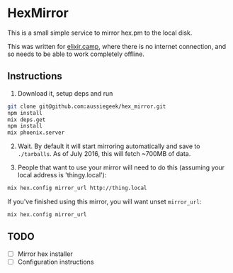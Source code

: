 # HexMirror

This is a small simple service to mirror hex.pm to the local disk.

This was written for [elixir.camp](http://elxiir.camp),
where there is no internet connection, and so needs to be
able to work completely offline.

## Instructions

1. Download it, setup deps and run

```bash
git clone git@github.com:aussiegeek/hex_mirror.git
npm install
mix deps.get
npm install
mix phoenix.server
```

2. Wait. By default it will start mirroring automatically and save to
`./tarballs`. As of July 2016, this will fetch ~700MB of data.

3. People that want to use your mirror will need to do this
(assuming your local address is 'thingy.local'):

```bash
mix hex.config mirror_url http://thing.local
```

If you've finished using this mirror, you will want unset `mirror_url`:

```bash
mix hex.config mirror_url
```

## TODO
* [ ] Mirror hex installer
* [ ] Configuration instructions
